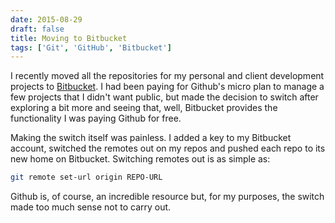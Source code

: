 ```yaml
---
date: 2015-08-29
draft: false
title: Moving to Bitbucket
tags: ['Git', 'GitHub', 'Bitbucket']
---
```


I recently moved all the repositories for my personal and client development projects to [Bitbucket](http://bitbucket.org).<!-- excerpt --> I had been paying for Github's micro plan to manage a few projects that I didn't want public, but made the decision to switch after exploring a bit more and seeing that, well, Bitbucket provides the functionality I was paying Github for free.

Making the switch itself was painless. I added a key to my Bitbucket account, switched the remotes out on my repos and pushed each repo to its new home on Bitbucket. Switching remotes out is as simple as:

```bash
git remote set-url origin REPO-URL
```

Github is, of course, an incredible resource but, for my purposes, the switch made too much sense not to carry out.
